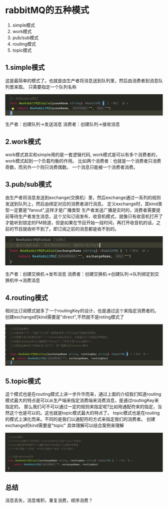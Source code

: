 # rabbitMQ的五种模式

1. simple模式
2. work模式
3. pub/sub模式
4. routing模式
5. topic模式

## 1.simple模式

这是最简单的模式了。也就是由生产者将消息送到队列里，然后由消费者到消息队列里来取。
只需要指定一个队列名称

![img.png](img.png)

生产者：创建队列->发送消息
消费者：创建队列->接收消息

## 2.work模式

work模式其实和simple用的是一套逻辑代码, work模式是可以有多个消费者的，work模式起到一个负载均衡的作用。
比如两个消费者：也就是一个消费者只消费奇数，而另外一个则只消费偶数。
一个消息只能被一个消费者消费。

## 3.pub/sub模式

由生产者将消息发送到exchange(交换机）里，然后exchange通过一系列的规则发送到队列上，然后由绑定对应的消费者进行消息。
定义exchange时，其kind类型一定要是"fanout",这样才是广播类型
生产者发送广播是实时的，消费者需要提前等待生产者发生消息，这个又叫订阅发布，收音机模式，就像只有收音机打开了才能听到锁定的FM频道，但是如果在节目开始一段时间，再打开收音机的话，之前的节目就收听不到了。即订阅之前的消息都是收不到的。


![img_1.png](img_1.png)

生产者：创建交换机->发布消息
消费者：创建交换机->创建队列->队列绑定到交换机中->消费消息

## 4.routing模式

相对比订阅模式就多了一个routingKey的设计，也是通过这个来指定消费者的。
创建exchange的kind需要是"direct",不然就不是roting模式了

![img_2.png](img_2.png)

## 5.topic模式

这个模式也是在routing模式上进一步升华而来，通过上面的介绍我们知道routing模式最大的特点是可以从生产端来指定消费端来消费消息，是通过routingKey来指定的。
那么我们可不可以通过一定的规则来指定呢?比如用通配符来的指定，当然这个也是可以的。这也就是topic模式最大的特点了。
topic模式也是在routing的模式上演化而来。不同的是我们以通配符的方式来指定我们的消费者。
创建exchange的kind需要是"topic"
具体理解可以结合案例来理解

![img_3.png](img_3.png)



## 总结

消息丢失，消息堆积，重复消费，顺序消费？

